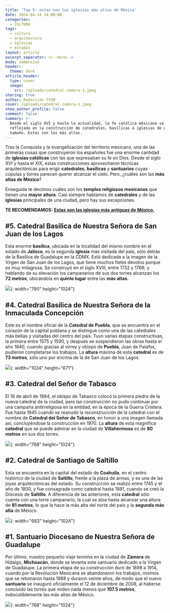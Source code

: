 ```yaml
---
title: 'Top 5: estas son las iglesias más altas de México'
date: 2024-04-24 14:00:00
categories:
  - CULTURA
tags:
  - cultura
  - arquitectura
  - iglesias
  - estados
layout: article
excerpt_separator: <!--more-->
mode: immersive
header:
  theme: dark
article_header:
  type: cover
  image:
    src: /uploads/catedral-zamora-1.jpeg
sharing: true
author: Redacción TYSM
cover: /uploads/catedral-zamora-1.jpeg
show_author_profile: false
comment: false
summary: >-
  Desde el siglo XVI y hasta la actualidad, la fe católica méxicana se ha
  reflejado en la construcción de catedrales, basílicas e iglesias de gran
  tamaño. Estas son las más altas.
---
```

Tras la Conquista y la evangelización del territorio mexicano, una de las primeras cosas que construyeron los españoles fue una enorme cantidad de **iglesias católicas** con las que expresaban su fe en Dios. Desde el siglo XVI y hasta el XIX, estas construcciones aprovecharon técnicas arquitectónicas para erigir **catedrales**, **basílicas** y **santuarios** cuyas cúpulas y torres parecen querer alcanzar el cielo. Pero, ¿cuáles son las **más altas de México**?

Enseguida te decimos cuáles son los **templos religiosos mexicanos** que tienen una **mayor altura**. Casi siempre hablamos de **catedrales** y de las **iglesias** principales de una ciudad, pero hay sus excepciones.

**TE RECOMENDAMOS:** [**Estas son las iglesias más antiguas de México.**](https://blog.tonoysumariachi.com/cultura/2024/02/08/estas-son-las-iglesias-m%C3%A1s-antiguas-de-m%C3%A9xico.html)

## \#5. Catedral Basílica de Nuestra Señora de San Juan de los Lagos

Esta enorme **basílica**, ubicada  en la localidad del mismo nombre en el estado de **Jalisco**, es la segunda **iglesia** más visitada del país, sólo detrás de la Basílica de Guadalupe en la CDMX. Está dedicada a la imagen de la Virgen de San Juan de los Lagos, que tiene muchos fieles devotos porque es muy milagrosa. Se construyó en el siglo XVIII, entre 1732 y 1769, y hablando de su elevación los campanarios de sus dos torres alcanzan los **72 metros**, ubicándola en **quinto lugar** entre las **más altas**.

![](https://upload.wikimedia.org/wikipedia/commons/thumb/4/49/Bas%C3%ADlica_de_San_Juan_de_los_Lagos.jpg/790px-Bas%C3%ADlica_de_San_Juan_de_los_Lagos.jpg){: width="790" height="1024"}

## \#4. Catedral Basílica de Nuestra Señora de la Inmaculada Concepción

Este es el nombre oficial de la **Catedral de Puebla**, que se encuentra en el corazón de la capital poblana y se distingue como una de las catedrales más bellas y visitadas del centro del país. Tuvo varias etapas constructivas, la primera entre 1575 y 1590, y después se suspendieron las obras hasta el año 1640, cuando gracias al virrey y obispo de **Puebla**, Juan de Palafox, pudieron completarse los trabajos. La **altura** máxima de esta **catedral** es de **73 metros**, sólo uno por encima de la de San Juan de los Lagos.

![](https://upload.wikimedia.org/wikipedia/commons/thumb/0/0b/Catedral_de_Puebla%2C_M%C3%A9xico%2C_2013-10-11%2C_DD_12.JPG/1024px-Catedral_de_Puebla%2C_M%C3%A9xico%2C_2013-10-11%2C_DD_12.JPG){: width="1024" height="671"}

## \#3. Catedral del Señor de Tabasco

El 16 de abril de 1884, el obispo de Tabasco colocó la primera piedra de la nueva catedral de la ciudad, pero las construcción no pudo continuar por una campaña antirreligiosa en la entidad, en la época de la Guerra Cristera. Fue hasta 1945 cuando se reanudó la reconstrucción de la catedral con el nombre de **Catedral del Señor de Tabasco**, en honor a una imagen llamada así, concluyéndose la construcción en 1970. La **altura** de esta magnífica **catedral** que se puede admirar en la ciudad de **Villahermosa** es de **80 metros** en sus dos torres.

![](https://upload.wikimedia.org/wikipedia/commons/thumb/7/78/Catedral_de_Villahermosa.jpg/768px-Catedral_de_Villahermosa.jpg){: width="768" height="1024"}

## \#2. Catedral de Santiago de Saltillo

Esta se encuentra en la capital del estado de **Coahuila**, en el centro histórico de la ciudad de **Saltillo**, frente a la plaza de armas, y es una de las joyas arquitectónicas del estado. Su construcción se realizó entre 1745 y el año de 1800, y fue consagrada como catedral hasta 1891, cuando se creó la Diócesis de **Saltillo**. A diferencia de las anteriores, esta **catedral** sólo cuenta con una torre campanario, la cual se alza hasta alcanzar una altura de **81 metros**, lo que la hace la más alta del norte del país y la **segunda más alta** de México.

![](https://upload.wikimedia.org/wikipedia/commons/thumb/4/4c/Plaza_de_Armas_y_Catedral_de_Santiago.jpg/683px-Plaza_de_Armas_y_Catedral_de_Santiago.jpg){: width="683" height="1024"}

## \#1. Santuario Diocesano de Nuestra Señora de Guadalupe

Por último, nuestro pequeño viaje termina en la ciudad de **Zamora** de Hidalgo, **Michoacán**, donde se levanta este santuario dedicado a la Virgen de Guadalupe. La primera etapa de su construcción duró de 1898 a 1914, cuando por la Revolución Mexicana se abandonaron los trabajos, mismos que se retomaron hasta 1988 y duraron veinte años, de modo que el nuevo **santuario** se inauguró oficialmente el 12 de diciembre de 2008, al haberse concluido las torres que miden nada menos que **107\.5 metros**, indiscutiblemente las más altas de México.

![](https://upload.wikimedia.org/wikipedia/commons/a/a5/Torres_nuevo1.jpg){: width="768" height="1024"}

&nbsp;